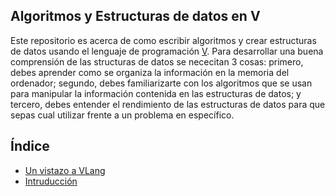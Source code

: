 ## Algoritmos y Estructuras de datos en V

Este repositorio es acerca de como escribir algoritmos y crear estructuras de datos usando el lenguaje de programación [V](www.vlang.io). Para desarrollar una buena comprensión de las structuras de datos se nececitan 3 cosas: primero, debes aprender como se organiza la información en la memoria del ordenador; segundo, debes familiarizarte con los algoritmos que se usan para manipular la información contenida en las estructuras de datos; y tercero, debes entender el rendimiento de las estructuras de datos para que sepas cual utilizar frente a un problema en específico.

## Índice

- [Un vistazo a VLang](v_in_a_nutshell.md)
- [Intruducción](introduction.md)

